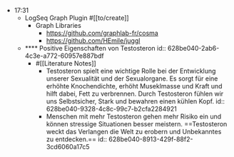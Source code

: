 - 17:31
	- LogSeq Graph Plugin #[[to/create]]
		- Graph Libraries
			- https://github.com/graphlab-fr/cosma
			- https://github.com/HEmile/juggl
	- **** Positive Eigenschaften von Testosteron
	  id:: 628be040-2ab6-4c3e-a772-60957e887bdf
		- #[[Literature Notes]]
			- Testosteron spielt eine wichtige Rolle bei der Entwicklung unserer Sexualität und der Sexualorgane. Es sorgt für eine erhöhte Knochendichte, erhöht Museklmasse und Kraft und hilft dabei, Fett zu verbrennen. Durch Testosteron fühlen wir uns Selbstsicher, Stark und bewahren einen kühlen Kopf.
			  id:: 628be040-9328-4c8c-99c7-b2cfa2284921
			- Menschen mit mehr Testosteron gehen mehr Risiko ein und können stressige Situationen besser meistern. ==Testosteron weckt das Verlangen die Welt zu erobern und Unbekanntes zu entdecken.==
			  id:: 628be040-8913-429f-88f2-3cd6060a17c5